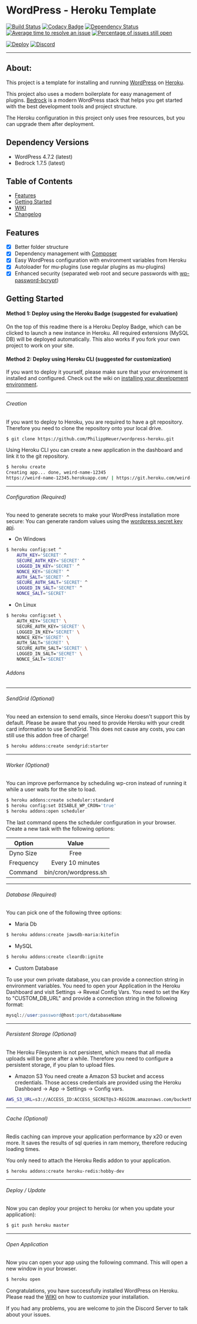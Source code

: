 # WordPress - Heroku Template
[![Build Status](https://travis-ci.org/PhilippHeuer/wordpress-heroku.svg?branch=master)](https://travis-ci.org/PhilippHeuer/wordpress-heroku)
[![Codacy Badge](https://api.codacy.com/project/badge/Grade/ea24e1ba7dbf4845b94ddb23929b0fd1)](https://www.codacy.com/app/PhilippHeuer/wordpress-heroku?utm_source=github.com&utm_medium=referral&utm_content=PhilippHeuer/wordpress-heroku&utm_campaign=badger)
[![Dependency Status](https://www.versioneye.com/user/projects/588d26251618a700318eb016/badge.svg?style=flat-square)](https://www.versioneye.com/user/projects/588d26251618a700318eb016)
[![Average time to resolve an issue](http://isitmaintained.com/badge/resolution/PhilippHeuer/wordpress-heroku.svg)](http://isitmaintained.com/project/PhilippHeuer/wordpress-heroku "Average time to resolve an issue")
[![Percentage of issues still open](http://isitmaintained.com/badge/open/PhilippHeuer/wordpress-heroku.svg)](http://isitmaintained.com/project/PhilippHeuer/wordpress-heroku "Percentage of issues still open")

[![Deploy](https://img.shields.io/badge/DeployOn-Heroku-7056BF.svg?style=flat-square)](https://heroku.com/deploy)
[![Discord](https://img.shields.io/badge/Join-Discord-7289DA.svg?style=flat-square)](https://discord.gg/JqUCaqY)

--------

## About:
This project is a template for installing and running [WordPress](http://wordpress.org/) on [Heroku](http://www.heroku.com/).

This project also uses a modern boilerplate for easy management of plugins. [Bedrock](https://roots.io/bedrock/) is a modern WordPress stack that helps you get started with the best development tools and project structure.

The Heroku configuration in this project only uses free resources, but you can upgrade them after deployment.

## Dependency Versions
 * WordPress 4.7.2 (latest)
 * Bedrock 1.7.5 (latest)

## Table of Contents
- [Features](#features)
- [Getting Started](#gettingstarted)
- [WIKI](https://github.com/PhilippHeuer/wordpress-heroku/wiki)
- [Changelog](https://github.com/PhilippHeuer/wordpress-heroku/blob/master/CHANGELOG.md)

## Features
 - [x] Better folder structure
 - [x] Dependency management with [Composer](http://getcomposer.org)
 - [x] Easy WordPress configuration with environment variables from Heroku
 - [x] Autoloader for mu-plugins (use regular plugins as mu-plugins)
 - [x] Enhanced security (separated web root and secure passwords with [wp-password-bcrypt](https://github.com/roots/wp-password-bcrypt))

## Getting Started
#### Method 1: Deploy using the Heroku Badge (suggested for evaluation)
On the top of this readme there is a Heroku Deploy Badge, which can be clicked to
launch a new instance in Heroku.
All required extensions (MySQL DB) will be deployed automatically.
This also works if you fork your own project to work on your site.

#### Method 2: Deploy using Heroku CLI (suggested for customization)
If you want to deploy it yourself, please make sure that your environment
is installed and configured.
Check out the wiki on [installing your development environment](https://github.com/PhilippHeuer/wordpress-heroku/wiki/Environment-Installation).

--------

###### Creation
If you want to deploy to Heroku, you are required to have a git repository.
Therefore you need to clone the repository onto your local drive.
```bash
$ git clone https://github.com/PhilippHeuer/wordpress-heroku.git
```

Using Heroku CLI you can create a new application in the dashboard and link it to the git repository.
```bash
$ heroku create
Creating app... done, weird-name-12345
https://weird-name-12345.herokuapp.com/ | https://git.heroku.com/weird-name-12345.git
```

--------

###### Configuration (Required)
You need to generate secrets to make your WordPress installation more secure:
You can generate random values using the [wordpress secret key api](https://api.wordpress.org/secret-key/1.1/salt/).

- On Windows
```bash
$ heroku config:set ^
    AUTH_KEY='SECRET' ^
    SECURE_AUTH_KEY='SECRET' ^
    LOGGED_IN_KEY='SECRET' ^
    NONCE_KEY='SECRET' ^
    AUTH_SALT='SECRET' ^
    SECURE_AUTH_SALT='SECRET' ^
    LOGGED_IN_SALT='SECRET' ^
    NONCE_SALT='SECRET'
```
- On Linux
```bash
$ heroku config:set \
    AUTH_KEY='SECRET' \
    SECURE_AUTH_KEY='SECRET' \
    LOGGED_IN_KEY='SECRET' \
    NONCE_KEY='SECRET' \
    AUTH_SALT='SECRET' \
    SECURE_AUTH_SALT='SECRET' \
    LOGGED_IN_SALT='SECRET' \
    NONCE_SALT='SECRET'
```

###### Addons

--------

###### SendGrid (Optional)
You need an extension to send emails, since Heroku doesn't support this by default.
Please be aware that you need to provide Heroku with your credit card information to use SendGrid.
This does not cause any costs, you can still use this addon free of charge!
```bash
$ heroku addons:create sendgrid:starter
```

--------

###### Worker (Optional)
You can improve performance by scheduling wp-cron
instead of running it while a user waits for the site to load.

```bash
$ heroku addons:create scheduler:standard
$ heroku config:set DISABLE_WP_CRON='true'
$ heroku addons:open scheduler
```
The last command opens the scheduler configuration in your browser.
Create a new task with the following options:

| Option        | Value                 |
| ------------- |:-------------:        |
| Dyno Size     | Free                  |
| Frequency     | Every 10 minutes      |
| Command       | bin/cron/wordpress.sh |

--------

###### Database (Required)
You can pick one of the following three options:
 - Maria Db
```bash
$ heroku addons:create jawsdb-maria:kitefin
```
 - MySQL
```bash
$ heroku addons:create cleardb:ignite
```
 - Custom Database

To use your own private database, you can provide a connection string in environment variables.
You need to open your Application in the Heroku Dashboard and visit Settings -> Reveal Config Vars.
You need to set the Key to "CUSTOM_DB_URL" and provide a connection string in the following format:
```sql
mysql://user:password@host:port/databaseName
```

--------

###### Persistent Storage (Optional)
The Heroku Filesystem is not persistent, which means that all media uploads
will be gone after a while. Therefore you need to configure a persistent storage, if
you plan to upload files.

 - Amazon S3
You need create a Amazon S3 bucket and access credentials.
Those access credentials are provided using the Heroku Dashboard -> App -> Settings -> Config vars.
```bash
AWS_S3_URL=s3://ACCESS_ID:ACCESS_SECRET@s3-REGION.amazonaws.com/bucketName
```

--------

###### Cache (Optional)
Redis caching can improve your application performance by x20 or even more.
It saves the results of sql queries in ram memory, therefore reducing loading times.

You only need to attach the Heroku Redis addon to your application.
```bash
$ heroku addons:create heroku-redis:hobby-dev
```

--------

###### Deploy / Update
Now you can deploy your project to heroku (or when you update your application):
```bash
$ git push heroku master
```

--------

###### Open Application
Now you can open your app using the following command. This will open a new window in your browser.
```bash
$ heroku open
```

Congratulations, you have successfully installed WordPress on Heroku.
Please read the [WIKI](https://github.com/PhilippHeuer/wordpress-heroku/wiki) on how to customize your installation.

If you had any problems, you are welcome to join the Discord Server to talk about your issues.

